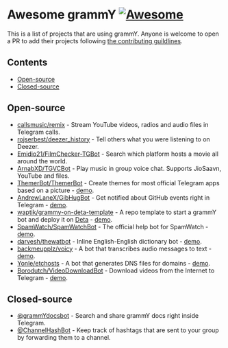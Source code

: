 <!--lint disable awesome-heading-->

# Awesome grammY [![Awesome](https://awesome.re/badge.svg)](https://awesome.re)

<!--lint ignore double-link-->

This is a list of projects that are using grammY. Anyone is welcome to open a PR to add their projects following [the contributing guildlines](https://github.com/grammyjs/awesome-grammY/blob/main/CONTRIBUTING.md).

## Contents

- [Open-source](#open-source)
- [Closed-source](#closed-source)

## Open-source

- [callsmusic/remix](https://github.com/callsmusic/remix) - Stream YouTube videos, radios and audio files in Telegram calls.
- [rojserbest/deezer_history](https://github.com/rojserbest/deezer_history) - Tell others what you were listening to on Deezer.
- [Emidio21/FilmChecker-TGBot](https://github.com/Emidio21/FilmChecker-TGBot) - Search which platform hosts a movie all around the world.
- [ArnabXD/TGVCBot](https://github.com/ArnabXD/TGVCBot) - Play music in group voice chat. Supports JioSaavn, YouTube and files.
- [ThemerBot/ThemerBot](https://github.com/ThemerBot/themerbot) - Create themes for most official Telegram apps based on a picture - [demo](https://t.me/themerbot).
- [AndrewLaneX/GibHugBot](https://github.com/AndrewLaneX/GibHugBot) - Get notified about GitHub events right in Telegram - [demo](https://t.me/GibHugBot).
- [waptik/grammy-on-deta-template](https://github.com/waptik/grammy-on-deta-template) - A repo template to start a grammY bot and deploy it on [Deta](https://www.deta.sh) - [demo](https://t.me/GrammyOnDetaBot).
- [SpamWatch/SpamWatchBot](https://github.com/SpamWatch/SpamWatchBot) - The official help bot for SpamWatch - [demo](https://t.me/SpamWatchBot).
- [darvesh/thewatbot](https://github.com/darvesh/thewatbot) - Inline English-English dictionary bot - [demo](https://t.me/thewatbot).
- [backmeupplz/voicy](https://github.com/backmeupplz/voicy/) - A bot that transcribes audio messages to text - [demo](https://t.me/voicybot).
- [Yonle/etchosts](https://github.com/Yonle/etchosts) - A bot that generates DNS files for domains - [demo](https://t.me/etchosts_bot).
- [Borodutch/VideoDownloadBot](https://github.com/Borodutch/VideoDownloadBot) - Download videos from the Internet to Telegram - [demo](https://t.me/AnyVideoDownloadBot).

## Closed-source

- [@grammYdocsbot](https://t.me/grammydocsbot) - Search and share grammY docs right inside Telegram.
- [@ChannelHashBot](https://t.me/ChannelHashBot) - Keep track of hashtags that are sent to your group by forwarding them to a channel.
